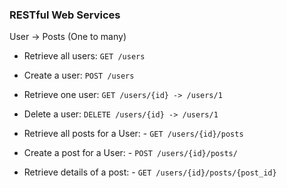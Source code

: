 ### RESTful Web Services

User -> Posts (One to many)

- Retrieve all users: `GET /users`
- Create a user: `POST /users`
- Retrieve one user: `GET /users/{id} -> /users/1`
- Delete a user: `DELETE /users/{id} -> /users/1`


- Retrieve all posts for a User: - `GET /users/{id}/posts`
- Create a post for a User: - `POST /users/{id}/posts/`
- Retrieve details of a post: - `GET /users/{id}/posts/{post_id}` 
